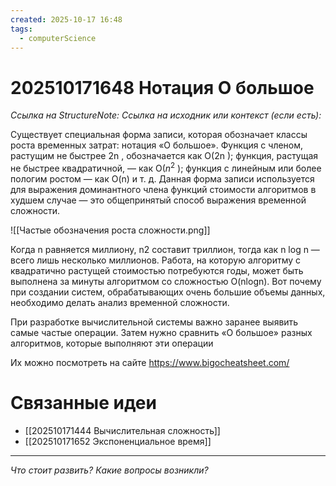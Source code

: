 ```yaml
---
created: 2025-10-17 16:48
tags:
  - computerScience
---
```

# 202510171648 Нотация О большое

*Ссылка на StructureNote:*
*Ссылка на исходник или контекст (если есть):* 

Существует специальная форма записи, которая обозначает классы роста временных затрат: нотация «О большое».  Функция с членом, растущим не быстрее 2n , обозначается как O(2n ); функция, растущая не быстрее квадратичной, — как O($n^2$ ); функция с линейным или более пологим ростом — как O(n) и т. д. Данная форма записи используется для выражения доминантного члена функций стоимости алгоритмов в худшем случае — это общепринятый способ выражения временной сложности.

![[Частые обозначения роста сложности.png]]

Когда n равняется миллиону, n2 составит триллион, тогда как n log n — всего лишь несколько миллионов. Работа, на которую алгоритму с квадратично растущей стоимостью потребуются годы, может быть выполнена за минуты алгоритмом со сложностью O(nlogn). Вот почему при создании систем, обрабатывающих очень большие объемы данных, необходимо делать анализ временной сложности.

При разработке вычислительной системы важно заранее выявить самые частые операции. Затем нужно сравнить «О большое» разных алгоритмов, которые выполняют эти операции

Их можно посмотреть на сайте https://www.bigocheatsheet.com/ 

# Связанные идеи

- [[202510171444 Вычислительная сложность]]
- [[202510171652 Экспоненциальное время]] 
---

*Что стоит развить? Какие вопросы возникли?*
